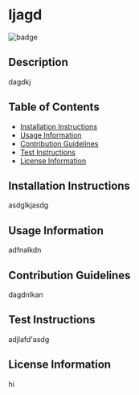 # ljagd

![badge](https://img.shields.io/badge/License-MIT_License-brightgreen)    
## Description
dagdkj

## Table of Contents
* [Installation Instructions](#installation-instructions)
* [Usage Information](#usage-information)
* [Contribution Guidelines](#contribution-guidelines)
* [Test Instructions](#test-instructions)
* [License Information](#license-information)

## Installation Instructions
asdglkjasdg

## Usage Information
adfnalkdn

## Contribution Guidelines
dagdnlkan

## Test Instructions
adjlafd'asdg

## License Information
hi